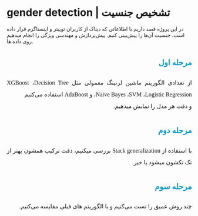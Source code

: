 # gender detection | تشخیص جنسیت


در این پروژه قصد داریم با اطلاعاتی که دیتاک از کاربران توییتر و اینستاگرم قرار داده است، جنسیت آن‌ها را پیش‌بینی کنیم.
پیش‌پردازش و مهندسی ویژگی را انجام میدهیم روی داده ها.


<h2 align=right style="line-height:200%;font-family:vazir;color:#0099cc">
<font face="vazir" color="#0099cc">
مرحله اول
</font>
</h2>
<p dir=rtl style="direction: rtl; text-align: justify; line-height:200%; font-family:vazir; font-size:medium">
<font face="vazir" size=3>
    از تعدادی الگوریتم ماشین لرنینگ معمولی مثل XGBoost ،Decision Tree ،Naive Bayes ،SVM ،Logistic Regression و  AdaBoost    استفاده می‌کنیم 
        <br>
    و دقت هر مدل را نمایش میدهیم.

</font>
</p>

<h2 align=right style="line-height:200%;font-family:vazir;color:#0099cc">
<font face="vazir" color="#0099cc">
مرحله دوم
</font>
</h2>
<p dir=rtl style="direction: rtl; text-align: justify; line-height:200%; font-family:vazir; font-size:medium">
<font face="vazir" size=3>
  با استفاده از Stack generalization بررسی میکنیم، دقت ترکیب همشون بهتر از تک تکشون میشود یا خیر.

</font>
</p>

<h2 align=right style="line-height:200%;font-family:vazir;color:#0099cc">
<font face="vazir" color="#0099cc">
مرحله سوم
</font>
</h2>
<p dir=rtl style="direction: rtl; text-align: justify; line-height:200%; font-family:vazir; font-size:medium">
<font face="vazir" size=3>
  چند روش عمیق را تست می‌کنیم و با الگوریتم های قبلی مقایسه می‌کنیم.

</font>
</p>


